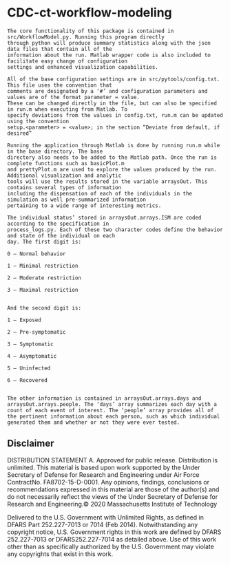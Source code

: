 # CDC-ct-workflow-modeling

~~~~
The core functionality of this package is contained in src/WorkflowModel.py. Running this program directly
through python will produce summary statistics along with the json data files that contain all of the
information about the run. Matlab wrapper code is also included to facilitate easy change of configuration
settings and enhanced visualization capabilities.

All of the base configuration settings are in src/pytools/config.txt. This file uses the convention that
comments are designated by a ‘#’ and configuration parameters and values are of the format parameter = value.
These can be changed directly in the file, but can also be specified in run.m when executing from Matlab. To
specify deviations from the values in config.txt, run.m can be updated using the convention
setup.<parameter> = <value>; in the section “Deviate from default, if desired”
  
Running the application through Matlab is done by running run.m while in the base directory. The base
directory also needs to be added to the Matlab path. Once the run is complete functions such as basicPlot.m
and prettyPlot.m are used to explore the values produced by the run. Additional visualization and analytic
tools will use the results stored in the variable arraysOut. This contains several types of information
including the dispensation of each of the individuals in the simulation as well pre-summarized information
pertaining to a wide range of interesting metrics.

The individual status’ stored in arraysOut.arrays.ISM are coded according to the specification in
process_logs.py. Each of these two character codes define the behavior and state of the individual on each
day. The first digit is:

0 – Normal behavior

1 – Minimal restriction

2 – Moderate restriction

3 – Maximal restriction


And the second digit is:

1 – Exposed

2 – Pre-symptomatic

3 – Symptomatic

4 – Asymptomatic

5 – Uninfected

6 – Recovered


The other information is contained in arraysOut.arrays.days and arraysOut.arrays.people. The ‘days’ array summarizes each day with a count of each event of interest. The ‘people’ array provides all of the pertinent information about each person, such as which individual generated them and whether or not they were ever tested.
~~~~

## Disclaimer

DISTRIBUTION STATEMENT A. Approved for public release. Distribution is unlimited. This material is based
upon work supported by the Under Secretary of Defense for Research and Engineering under Air Force
ContractNo. FA8702-15-D-0001. Any opinions, findings, conclusions or recommendations expressed in this
material are those of the author(s) and do not necessarily reflect the views of the Under Secretary of
Defense for Research and Engineering.© 2020 Massachusetts Institute of Technology

Delivered to the U.S. Government with Unlimited Rights, as defined in DFARS Part 252.227-7013 or 7014
(Feb 2014). Notwithstanding any copyright notice, U.S. Government rights in this work are defined by DFARS
252.227-7013 or DFARS252.227-7014 as detailed above. Use of this work other than as specifically
authorized by the U.S. Government may violate any copyrights that exist in this work.
